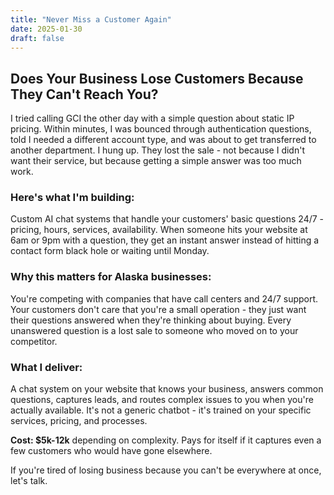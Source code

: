 ```yaml
---
title: "Never Miss a Customer Again"
date: 2025-01-30
draft: false
---
```


## Does Your Business Lose Customers Because They Can't Reach You?

I tried calling GCI the other day with a simple question about static IP pricing. Within minutes, I was bounced through authentication questions, told I needed a different account type, and was about to get transferred to another department. I hung up. They lost the sale - not because I didn't want their service, but because getting a simple answer was too much work.

### Here's what I'm building:

Custom AI chat systems that handle your customers' basic questions 24/7 - pricing, hours, services, availability. When someone hits your website at 6am or 9pm with a question, they get an instant answer instead of hitting a contact form black hole or waiting until Monday.

### Why this matters for Alaska businesses:

You're competing with companies that have call centers and 24/7 support. Your customers don't care that you're a small operation - they just want their questions answered when they're thinking about buying. Every unanswered question is a lost sale to someone who moved on to your competitor.

### What I deliver:

A chat system on your website that knows your business, answers common questions, captures leads, and routes complex issues to you when you're actually available. It's not a generic chatbot - it's trained on your specific services, pricing, and processes.

**Cost: $5k-12k** depending on complexity. Pays for itself if it captures even a few customers who would have gone elsewhere.

If you're tired of losing business because you can't be everywhere at once, let's talk.
